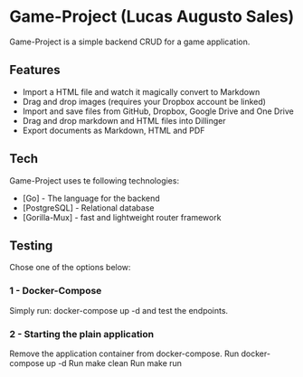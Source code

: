 # Game-Project (Lucas Augusto Sales)



Game-Project is a simple backend CRUD for a game application.


## Features

- Import a HTML file and watch it magically convert to Markdown
- Drag and drop images (requires your Dropbox account be linked)
- Import and save files from GitHub, Dropbox, Google Drive and One Drive
- Drag and drop markdown and HTML files into Dillinger
- Export documents as Markdown, HTML and PDF

## Tech

Game-Project uses te following technologies:

- [Go] - The language for the backend
- [PostgreSQL] - Relational database
- [Gorilla-Mux] - fast and lightweight router framework


## Testing
Chose one of the options below:

### 1 - Docker-Compose
Simply run: docker-compose up -d and test the endpoints.

### 2 - Starting the plain application
Remove the application container from docker-compose.
Run docker-compose up -d
Run make clean
Run make run
